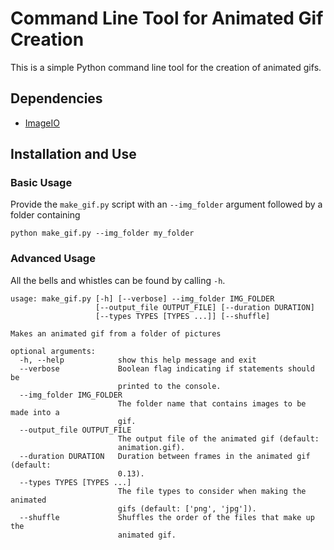 # Command Line Tool for Animated Gif Creation

This is a simple Python command line tool for the creation of animated gifs.

## Dependencies
- [ImageIO](https://pypi.org/project/imageio/)

## Installation and Use

### Basic Usage
Provide the `make_gif.py` script with an `--img_folder` argument followed by a folder containing 
```
python make_gif.py --img_folder my_folder
```

### Advanced Usage

All the bells and whistles can be found by calling `-h`.

```
usage: make_gif.py [-h] [--verbose] --img_folder IMG_FOLDER
                   [--output_file OUTPUT_FILE] [--duration DURATION]
                   [--types TYPES [TYPES ...]] [--shuffle]

Makes an animated gif from a folder of pictures

optional arguments:
  -h, --help            show this help message and exit
  --verbose             Boolean flag indicating if statements should be
                        printed to the console.
  --img_folder IMG_FOLDER
                        The folder name that contains images to be made into a
                        gif.
  --output_file OUTPUT_FILE
                        The output file of the animated gif (default:
                        animation.gif).
  --duration DURATION   Duration between frames in the animated gif (default:
                        0.13).
  --types TYPES [TYPES ...]
                        The file types to consider when making the animated
                        gifs (default: ['png', 'jpg']).
  --shuffle             Shuffles the order of the files that make up the
                        animated gif.
```